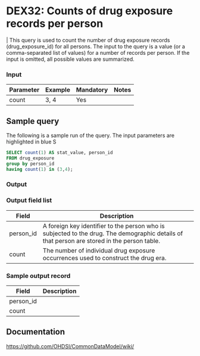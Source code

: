 # DEX32: Counts of drug exposure records per person

| This query is used to count the number of drug exposure records (drug_exposure_id) for all persons. The input to the query is a value (or a comma-separated list of values) for a number of records per person. If the input is omitted, all possible values are summarized.

### Input

|  Parameter |  Example |  Mandatory |  Notes | 
| --- | --- | --- | --- |
| count | 3, 4 |  Yes |   

## Sample query
The following is a sample run of the query. The input parameters are highlighted in  blue  S

```sql
SELECT count(1) AS stat_value, person_id
FROM drug_exposure
group by person_id
having count(1) in (3,4);
```

### Output

### Output field list

|  Field |  Description |
| --- | --- | 
| person_id | A foreign key identifier to the person who is subjected to the drug. The demographic details of that person are stored in the person table. |
| count | The number of individual drug exposure occurrences used to construct the drug era. |


### Sample output record

|  Field |  Description |
| --- | --- | 
| person_id |   |
| count |   |


## Documentation
https://github.com/OHDSI/CommonDataModel/wiki/
